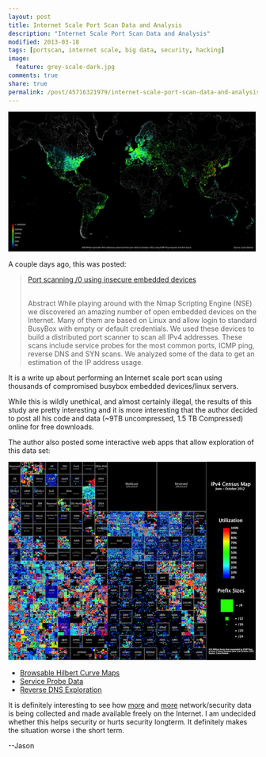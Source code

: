 ```yaml
---
layout: post
title: Internet Scale Port Scan Data and Analysis
description: "Internet Scale Port Scan Data and Analysis"
modified: 2013-03-18
tags: [portscan, internet scale, big data, security, hacking]
image:
  feature: grey-scale-dark.jpg
comments: true
share: true
permalink: /post/45716321979/internet-scale-port-scan-data-and-analysis
---
```


![](/images/internet-census-world-map.png)

A couple days ago, this was posted:

<blockquote>
<div><a href="http://internetcensus2012.bitbucket.org/paper.html">Port scanning /0 using insecure embedded devices</a><br /><br />

Abstract While playing around with the Nmap Scripting Engine (NSE) we discovered an amazing number of open embedded devices on the Internet. Many of them are based on Linux and allow login to standard BusyBox with empty or default credentials. We used these devices to build a distributed port scanner to scan all IPv4 addresses. These scans include service probes for the most common ports, ICMP ping, reverse DNS and SYN scans. We analyzed some of the data to get an estimation of the IP address usage. 
</div></blockquote>

It is a write up about performing an Internet scale port scan using thousands of compromised busybox embedded devices/linux servers.

While this is wildly unethical, and almost certainly illegal, the results of this study are pretty interesting and it is more interesting that the author decided to post all his code and data (~9TB uncompressed, 1.5 TB Compressed) online for free downloads.

The author also posted some interactive web apps that allow exploration of this data set:

![](/images/internet-census-ipv4-heatmap.png)

* [Browsable Hilbert Curve Maps](http://internetcensus2012.bitbucket.org/hilbert.html)
* [Service Probe Data](http://internetcensus2012.bitbucket.org/serviceprobe_overview.html)
* [Reverse DNS Exploration](http://internetcensus2012.bitbucket.org/tld_overview.html)

It is definitely interesting to see how [more](http://punkspider.hyperiongray.com/) and [more](http://www.shodanhq.com/) network/security data is being collected and made available freely on the Internet.  I am undecided whether this helps security or hurts security longterm.  It definitely makes the situation worse i the short term.

--Jason